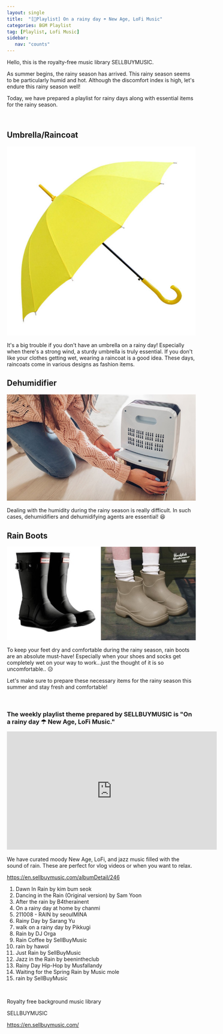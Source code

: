 ```yaml
---
layout: single
title:  "[🎼Playlist] On a rainy day ☂ New Age, LoFi Music"
categories: BGM Playlist
tag: [Playlist, Lofi Music]
sidebar:
   nav: "counts"
---
```

<p>Hello, this is the royalty-free music library SELLBUYMUSIC.</p>
<p>As summer begins, the rainy season has arrived. This rainy season seems to be particularly humid and hot. Although the discomfort index is high, let&#39;s endure this rainy season well!</p>
<p>Today, we have prepared a playlist for rainy days along with essential items for the rainy season.</p>
<p>&nbsp;</p>
<h2>Umbrella/Raincoat</h2>
<p><img src="/images/2023-06-29-PlaylistRainyDay/20230629 Umbrella.jpg" alt="[image 1] Umbrella/Raincoat"></p>
<p>It&#39;s a big trouble if you don&#39;t have an umbrella on a rainy day! Especially when there&#39;s a strong wind, a sturdy umbrella is truly essential. If you don&#39;t like your clothes getting wet, wearing a raincoat is a good idea. These days, raincoats come in various designs as fashion items.</p>
<h2>Dehumidifier</h2>
<p><img src="/images/2023-06-29-PlaylistRainyDay/20230629Dehumidifier.jpeg" alt="[image 2] Dehumidifier"></p>
<p>Dealing with the humidity during the rainy season is really difficult. In such cases, dehumidifiers and dehumidifying agents are essential! 😆</p>
<h2>Rain Boots</h2>
<p><img src="/images/2023-06-29-PlaylistRainyDay/20230629Rainboots.jpg" alt="[image 3] Rain Boots"></p>
<p>To keep your feet dry and comfortable during the rainy season, rain boots are an absolute must-have! Especially when your shoes and socks get completely wet on your way to work...just the thought of it is so uncomfortable.. 😥</p>
<p>Let&#39;s make sure to prepare these necessary items for the rainy season this summer and stay fresh and comfortable!</p>
<p>&nbsp;</p>
<h3>The weekly playlist theme prepared by SELLBUYMUSIC is &quot;On a rainy day ☂ New Age, LoFi Music.&quot;</h3>
<p><iframe width="560" height="315" src="https://www.youtube.com/embed/2lHfiw8-KPs" title="YouTube video player" frameborder="0" allow="accelerometer; autoplay; clipboard-write; encrypted-media; gyroscope; picture-in-picture; web-share" allowfullscreen></iframe></p>
<p>We have curated moody New Age, LoFi, and jazz music filled with the sound of rain. These are perfect for vlog videos or when you want to relax.</p>
<p><a href='https://en.sellbuymusic.com/albumDetail/246' target='_blank' class='url'>https://en.sellbuymusic.com/albumDetail/246</a></p>
<ol>
<li>Dawn In Rain by kim bum seok</li>
<li>Dancing in the Rain (Original version) by Sam Yoon</li>
<li>After the rain by B4therainent</li>
<li>On a rainy day at home by chanmi</li>
<li>211008 - RAIN by seoulMINA</li>
<li>Rainy Day by Sarang Yu</li>
<li>walk on a rainy day by Pikkugi</li>
<li>Rain by DJ Orga</li>
<li>Rain Coffee by SellBuyMusic</li>
<li>rain by hawol</li>
<li>Just Rain by SellBuyMusic</li>
<li>Jazz in the Rain by beenintheclub</li>
<li>Rainy Day Hip-Hop by Musfallandy</li>
<li>Waiting for the Spring Rain by Music mole</li>
<li>rain by SellBuyMusic</li>

</ol>
<p>&nbsp;</p>
<p>Royalty free background music library</p>
<p>SELLBUYMUSIC</p>
<p><a href='https://en.sellbuymusic.com/' target='_blank' class='url'>https://en.sellbuymusic.com/</a></p>